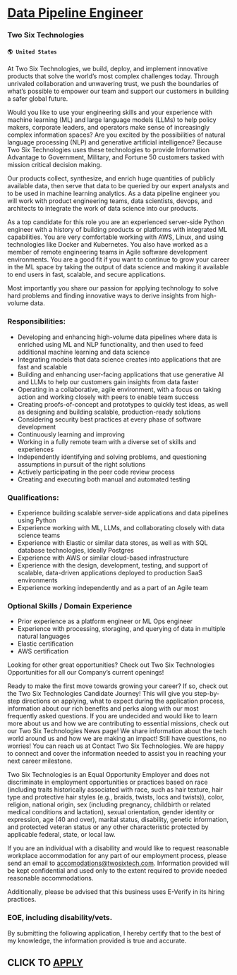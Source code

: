 # [Data Pipeline Engineer](https://www.remotewlb.com/apply/data-pipeline-engineer-34841)  
### Two Six Technologies  
#### `🌎 United States`  

At Two Six Technologies, we build, deploy, and implement innovative products that solve the world’s most complex challenges today. Through unrivaled collaboration and unwavering trust, we push the boundaries of what’s possible to empower our team and support our customers in building a safer global future.

Would you like to use your engineering skills and your experience with machine learning (ML) and large language models (LLMs) to help policy makers, corporate leaders, and operators make sense of increasingly complex information spaces? Are you excited by the possibilities of natural language processing (NLP) and generative artificial intelligence? Because Two Six Technologies uses these technologies to provide Information Advantage to Government, Military, and Fortune 50 customers tasked with mission critical decision making.

Our products collect, synthesize, and enrich huge quantities of publicly available data, then serve that data to be queried by our expert analysts and to be used in machine learning analytics. As a data pipeline engineer you will work with product engineering teams, data scientists, devops, and architects to integrate the work of data science into our products.

As a top candidate for this role you are an experienced server-side Python engineer with a history of building products or platforms with integrated ML capabilities. You are very comfortable working with AWS, Linux, and using technologies like Docker and Kubernetes. You also have worked as a member of remote engineering teams in Agile software development environments. You are a good fit if you want to continue to grow your career in the ML space by taking the output of data science and making it available to end users in fast, scalable, and secure applications.

Most importantly you share our passion for applying technology to solve hard problems and finding innovative ways to derive insights from high-volume data.

### **Responsibilities:**

  * Developing and enhancing high-volume data pipelines where data is enriched using ML and NLP functionality, and then used to feed additional machine learning and data science
  * Integrating models that data science creates into applications that are fast and scalable
  * Building and enhancing user-facing applications that use generative AI and LLMs to help our customers gain insights from data faster
  * Operating in a collaborative, agile environment, with a focus on taking action and working closely with peers to enable team success
  * Creating proofs-of-concept and prototypes to quickly test ideas, as well as designing and building scalable, production-ready solutions
  * Considering security best practices at every phase of software development
  * Continuously learning and improving
  * Working in a fully remote team with a diverse set of skills and experiences
  * Independently identifying and solving problems, and questioning assumptions in pursuit of the right solutions 
  * Actively participating in the peer code review process
  * Creating and executing both manual and automated testing

###  **Qualifications:**

  * Experience building scalable server-side applications and data pipelines using Python
  * Experience working with ML, LLMs, and collaborating closely with data science teams
  * Experience with Elastic or similar data stores, as well as with SQL database technologies, ideally Postgres
  * Experience with AWS or similar cloud-based infrastructure
  * Experience with the design, development, testing, and support of scalable, data-driven applications deployed to production SaaS environments
  * Experience working independently and as a part of an Agile team 

### **Optional Skills / Domain Experience**

  * Prior experience as a platform engineer or ML Ops engineer 
  * Experience with processing, storaging, and querying of data in multiple natural languages
  * Elastic certification
  * AWS certification

Looking for other great opportunities? Check out Two Six Technologies Opportunities for all our Company’s current openings!

Ready to make the first move towards growing your career? If so, check out the Two Six Technologies Candidate Journey! This will give you step-by-step directions on applying, what to expect during the application process, information about our rich benefits and perks along with our most frequently asked questions. If you are undecided and would like to learn more about us and how we are contributing to essential missions, check out our Two Six Technologies News page! We share information about the tech world around us and how we are making an impact! Still have questions, no worries! You can reach us at Contact Two Six Technologies. We are happy to connect and cover the information needed to assist you in reaching your next career milestone.

Two Six Technologies is an Equal Opportunity Employer and does not discriminate in employment opportunities or practices based on race (including traits historically associated with race, such as hair texture, hair type and protective hair styles (e.g., braids, twists, locs and twists)), color, religion, national origin, sex (including pregnancy, childbirth or related medical conditions and lactation), sexual orientation, gender identity or expression, age (40 and over), marital status, disability, genetic information, and protected veteran status or any other characteristic protected by applicable federal, state, or local law.

If you are an individual with a disability and would like to request reasonable workplace accommodation for any part of our employment process, please send an email to accomodations@twosixtech.com. Information provided will be kept confidential and used only to the extent required to provide needed reasonable accommodations.

Additionally, please be advised that this business uses E-Verify in its hiring practices.

### EOE, including disability/vets.

By submitting the following application, I hereby certify that to the best of my knowledge, the information provided is true and accurate.

  
## CLICK TO [APPLY](https://www.remotewlb.com/apply/data-pipeline-engineer-34841)


